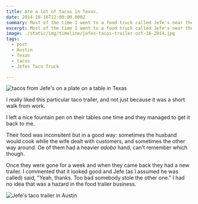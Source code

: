 ```yaml
---
title: Ate a lot of tacos in Texas.
date: 2014-10-16T12:00:00.000Z
summary: Most of the time I went to a food truck called Jefe's near the UT campus.
excerpt: Most of the time I went to a food truck called Jefe's near the UT campus.
image: ./static/img/timeline/jefes-tacos-trailer-oct-16-2014.jpg
tags:
  - post 
  - Austin
  - Texas
  - tacos
  - Jefes Taco Truck

---
```


![tacos from Jefe's on a plate on a table in Texas](/static/img/timeline/jefes-tacos-plate-oct-16-2014.jpg "tacos from Jefe's on a plate on a table in Texas")

I really liked this particular taco trailer, and not just because it was a short walk from work.

I left a nice fountain pen on their tables one time and they managed to get it back to me.

Their food was inconsitent but in a good way: sometimes the husband would cook while the wife dealt with customers, and sometimes the other way around. Oe of them had a heavier _adobo_ hand, can't remember which though.

Once they were gone for a week and when they came back they had a new trailer. I commented that it looked good and Jefe (as I assumed he was called) said, "Yeah, thanks. Too bad somebody stole the other one."  I had no idea that was a hazard in the food trailer business.

![Jefe's taco trailer in Austin](/static/img/timeline/jefes-tacos-trailer-oct-16-2014.jpg "Jefe's taco trailer in Austin")
